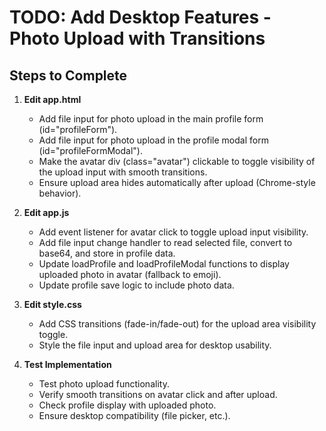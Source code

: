 # TODO: Add Desktop Features - Photo Upload with Transitions

## Steps to Complete

1. **Edit app.html**
   - Add file input for photo upload in the main profile form (id="profileForm").
   - Add file input for photo upload in the profile modal form (id="profileFormModal").
   - Make the avatar div (class="avatar") clickable to toggle visibility of the upload input with smooth transitions.
   - Ensure upload area hides automatically after upload (Chrome-style behavior).

2. **Edit app.js**
   - Add event listener for avatar click to toggle upload input visibility.
   - Add file input change handler to read selected file, convert to base64, and store in profile data.
   - Update loadProfile and loadProfileModal functions to display uploaded photo in avatar (fallback to emoji).
   - Update profile save logic to include photo data.

3. **Edit style.css**
   - Add CSS transitions (fade-in/fade-out) for the upload area visibility toggle.
   - Style the file input and upload area for desktop usability.

4. **Test Implementation**
   - Test photo upload functionality.
   - Verify smooth transitions on avatar click and after upload.
   - Check profile display with uploaded photo.
   - Ensure desktop compatibility (file picker, etc.).
